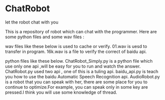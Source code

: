 # ChatRobot
let the robot chat with you

This is a repository of robot which can chat with the programmer.
Here are some python files and some wav files :


wav files like these below is used to cache or verify.
01.wav	is uesd to transfer in program.
16k.wav	is a file to verify the correct of baidu api.


python files like these below.
ChatRobot_Simply.py	is a python file which use only one api ,will be easy for you to run and watch the answer. 
ChatRobot.py used two api , one of this is a tuling api.
baidu_api.py	is teach you how to use the baidu Automatic Speech Recognition api. 
AudioRobot.py	is a robot that you can speak with her, there are some place for you to continue to optimize.For example, you can speak only in some key are pressed.I think you will use some knowledge of thread.
 
